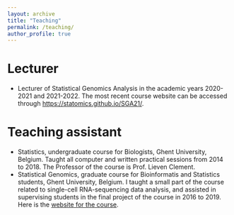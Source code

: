 ```yaml
---
layout: archive
title: "Teaching"
permalink: /teaching/
author_profile: true
---
```


# Lecturer
- Lecturer of Statistical Genomics Analysis in the academic years 2020-2021 and 2021-2022. The most recent course website can be accessed through https://statomics.github.io/SGA21/.

# Teaching assistant
 - Statistics, undergraduate course for Biologists, Ghent University, Belgium. Taught all computer and written practical sessions from 2014 to 2018. The Professor of the course is Prof. Lieven Clement.
 - Statistical Genomics, graduate course for Bioinformatis and Statistics students, Ghent University, Belgium. I taught a small part of the course related to single-cell RNA-sequencing data analysis, and assisted in supervising students in the final project of the course in 2016 to 2019. Here is the [website for the course](https://statomics.github.io/SGA2019/).
